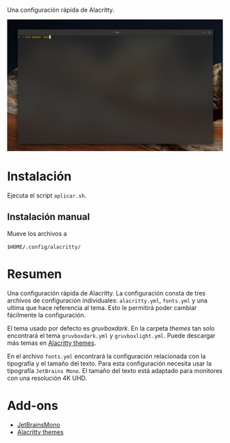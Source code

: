 Una configuración rápida de Alacritty. 

![preview](https://raw.githubusercontent.com/gabrielcapilla/alacritty-config/main/alacrity-preview.png)

# Instalación
Ejecuta el script `aplicar.sh`.

## Instalación manual
Mueve los archivos a 
```
$HOME/.config/alacritty/
```

# Resumen
Una configuración rápida de Alacritty. La configuración consta de tres archivos de configuración individuales: `alacritty.yml`, `fonts.yml` y una ultima que hace referencia al tema. Esto le permitirá poder cambiar fácilmente la configuración.

El tema usado por defecto es *gruvboxdark*. En la carpeta *themes* tan solo encontrará el tema `gruvboxdark.yml` y `gruvboxlight.yml`. Puede descargar más temas en [Alacritty themes](https://github.com/rajasegar/alacritty-themes/tree/master/themes). 

En el archivo `fonts.yml` encontrará la configuración relacionada con la tipografía y el tamaño del texto. Para esta configuración necesita usar la tipografía `JetBrains Mono`. El tamaño del texto está adaptado para monitores con una resolución 4K UHD.

# Add-ons
- [JetBrainsMono](https://github.com/JetBrains/JetBrainsMono)
- [Alacritty themes](https://github.com/rajasegar/alacritty-themes/tree/master/themes)
